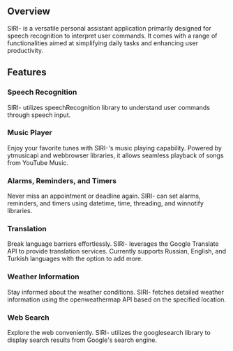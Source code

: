 ## **Overview**

SIRI- is a versatile personal assistant application primarily designed for speech recognition to interpret user commands. It comes with a range of functionalities aimed at simplifying daily tasks and enhancing user productivity.

## **Features**

### **Speech Recognition**
SIRI- utilizes speechRecognition library to understand user commands through speech input.

### **Music Player**
Enjoy your favorite tunes with SIRI-'s music playing capability. Powered by ytmusicapi and webbrowser libraries, it allows seamless playback of songs from YouTube Music.

### **Alarms, Reminders, and Timers**
Never miss an appointment or deadline again. SIRI- can set alarms, reminders, and timers using datetime, time, threading, and winnotify libraries.

### **Translation**
Break language barriers effortlessly. SIRI- leverages the Google Translate API to provide translation services. Currently supports Russian, English, and Turkish languages with the option to add more.

### **Weather Information**
Stay informed about the weather conditions. SIRI- fetches detailed weather information using the openweathermap API based on the specified location.

### **Web Search**
Explore the web conveniently. SIRI- utilizes the googlesearch library to display search results from Google's search engine.
